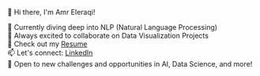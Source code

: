 👋 Hi there, I'm Amr Eleraqi!

🌱 Currently diving deep into NLP (Natural Language Processing)  
👯 Always excited to collaborate on Data Visualization Projects  
📄 Check out my [Resume](https://smallpdf.com/file#s=6a011ece-21e2-4a5a-9e07-eab7f3e3d2f7)  
📫 Let's connect: [LinkedIn](https://linkedin.com/in/amreleraqi)  
🚀 Open to new challenges and opportunities in AI, Data Science, and more!
<!--
**aeleraqi/aeleraqi** is a ✨ _special_ ✨ repository because its `README.md` (this file) appears on your GitHub profile.

Here are some ideas to get you started:

- 🔭 I’m currently working on ...
🌱 I’m currently learning NLP
👯 I’m looking to collaborate on Data VIZ Projects
- 🤔 I’m looking for help with ...
- 💬 Ask me about ...
- 📫 How to reach me: ...
- 😄 Pronouns: ...
- ⚡ Fun fact: ...
-->
